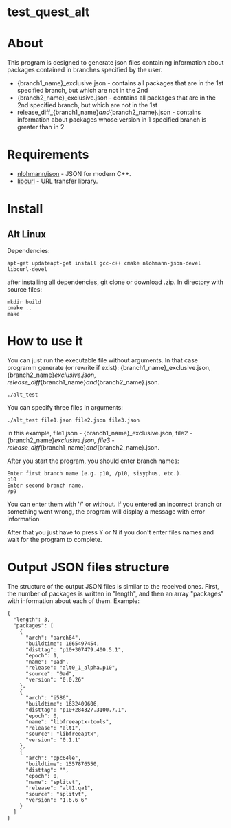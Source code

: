 # test_quest_alt
# About
This program is designed to generate json files containing information about packages contained in branches specified by the user.
- {branch1_name}_exclusive.json - contains all packages that are in the 1st specified branch, but which are not in the 2nd
- {branch2_name}_exclusive.json - contains all packages that are in the 2nd specified branch, but which are not in the 1st
- release_diff_{branch1_name}_and_{branch2_name}.json - contains information about packages whose version in 1 specified branch is greater than in 2

# Requirements
- [nlohmann/json](https://github.com/nlohmann/json) - JSON for modern C++.
- [libcurl](https://curl.se/libcurl/) - URL transfer library.

# Install
## Alt Linux
Dependencies:
```
apt-get updateapt-get install gcc-c++ cmake nlohmann-json-devel libcurl-devel
```
after installing all dependencies, git clone or download .zip. In directory with source files:
```
mkdir build
cmake ..
make
```
# How to use it
You can just run the executable file without arguments. In that case programm generate (or rewrite if exist): {branch1_name}_exclusive.json, {branch2_name}_exclusive.json, release_diff_{branch1_name}_and_{branch2_name}.json.
```
./alt_test
```
You can specify three files in arguments:
```
./alt_test file1.json file2.json file3.json
```
in this example, file1.json - {branch1_name}_exclusive.json, file2 - {branch2_name}_exclusive.json, file3 - release_diff_{branch1_name}_and_{branch2_name}.json.

After you start the program, you should enter branch names:
```
Enter first branch name (e.g. p10, /p10, sisyphus, etc.).
p10
Enter second branch name.
/p9
```
You can enter them with '/' or without. If you entered an incorrect branch or something went wrong, the program will display a message with error information

After that you just have to press Y or N if you don't enter files names and wait for the program to complete. 

# Output JSON files structure
The structure of the output JSON files is similar to the received ones. First, the number of packages is written in "length", and then an array "packages" with information about each of them.
Example:
```
{
  "length": 3,
  "packages": [
    {
      "arch": "aarch64",
      "buildtime": 1665497454,
      "disttag": "p10+307479.400.5.1",
      "epoch": 1,
      "name": "0ad",
      "release": "alt0_1_alpha.p10",
      "source": "0ad",
      "version": "0.0.26"
    },
    {
      "arch": "i586",
      "buildtime": 1632409606,
      "disttag": "p10+284327.3100.7.1",
      "epoch": 0,
      "name": "libfreeaptx-tools",
      "release": "alt1",
      "source": "libfreeaptx",
      "version": "0.1.1"
    },
    {
      "arch": "ppc64le",
      "buildtime": 1557876550,
      "disttag": "",
      "epoch": 0,
      "name": "splitvt",
      "release": "alt1.qa1",
      "source": "splitvt",
      "version": "1.6.6_6"
    }
  ]
}
```
